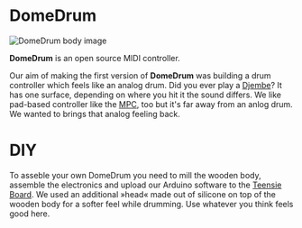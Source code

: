 # DomeDrum

![DomeDrum body image](http://i.imgur.com/DR0EQro.jpg)

**DomeDrum** is an open source MIDI controller.

Our aim of making the first version of **DomeDrum** was building a drum controller which feels like an analog drum. Did you ever play a [Djembe](http://en.wikipedia.org/wiki/Djembe)? It has one surface, depending on where you hit it the sound differs. We like pad-based controller like the [MPC](http://en.wikipedia.org/wiki/Music_Production_Center), too but it's far away from an anlog drum. We wanted to brings that analog feeling back.

# DIY

To asseble your own DomeDrum you need to mill the wooden body, assemble the electronics and upload our Arduino software to the [Teensie Board](http://www.pjrc.com/teensy/).
We used an additional »head« made out of silicone on top of the wooden body for a softer feel while drumming. Use whatever you think feels good here.


